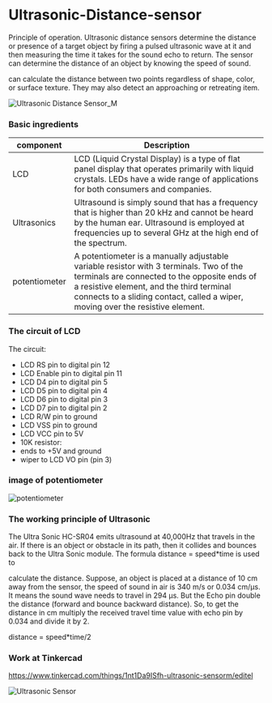 # Ultrasonic-Distance-sensor

Principle of operation. Ultrasonic distance sensors determine the distance or presence of a target object by firing a pulsed ultrasonic wave at it and then measuring the time it takes for the sound echo to return. The sensor can determine the distance of an object by knowing the speed of sound.

can calculate the distance between two points regardless of shape, color, or surface texture. They may also detect an approaching or retreating item.



![Ultrasonic Distance Sensor_M](https://github.com/MohammedAwadhh/Ultrasonic-Distance-sensor/assets/139158830/beb961b1-f312-4339-bfd4-97484eb0bd6e)





### Basic ingredients
| component | Description |
| ----------- | ----------- |
| LCD | LCD (Liquid Crystal Display) is a type of flat panel display that operates primarily with liquid crystals. LEDs have a wide range of applications for both consumers and companies. |
| Ultrasonics | Ultrasound is simply sound that has a frequency that is higher than 20 kHz and cannot be heard by the human ear. Ultrasound is employed at frequencies up to several GHz at the high end of the spectrum. |
| potentiometer | A potentiometer is a manually adjustable variable resistor with 3 terminals. Two of the terminals are connected to the opposite ends of a resistive element, and the third terminal connects to a sliding contact, called a wiper, moving over the resistive element. |

### The circuit of LCD

The circuit:
  * LCD RS pin to digital pin 12
  * LCD Enable pin to digital pin 11
  * LCD D4 pin to digital pin 5
  * LCD D5 pin to digital pin 4
  * LCD D6 pin to digital pin 3
  * LCD D7 pin to digital pin 2
  * LCD R/W pin to ground
  * LCD VSS pin to ground
  * LCD VCC pin to 5V
  * 10K resistor:
  * ends to +5V and ground
  * wiper to LCD VO pin (pin 3)



### image of potentiometer




![potentiometer](https://github.com/MohammedAwadhh/Ultrasonic-Distance-sensor/assets/139158830/2adbece3-ba08-4180-9b76-c58f0a00cc24)




### The working principle of Ultrasonic

The Ultra Sonic HC-SR04 emits ultrasound at 40,000Hz that travels in the air. If there is an object or obstacle in its path, then it collides and bounces back to the Ultra Sonic module.
The formula distance = speed*time is used to 

calculate the distance.
Suppose, an object is placed at a distance of 10 cm away from the sensor, the speed of sound in air is 340 m/s or 0.034 cm/µs. It means the sound wave needs to travel in 294 µs. But the Echo pin double the distance (forward and bounce backward distance). So, to get the distance in cm multiply the received travel time value with echo pin by 0.034 and divide it by 2.

distance = speed*time/2





### Work at Tinkercad

https://www.tinkercad.com/things/1nt1Da9ISfh-ultrasonic-sensorm/editel



![Ultrasonic Sensor](https://github.com/MohammedAwadhh/Ultrasonic-Distance-sensor/assets/139158830/20c14684-4e24-4aa7-a675-8eafa6285bc1)


